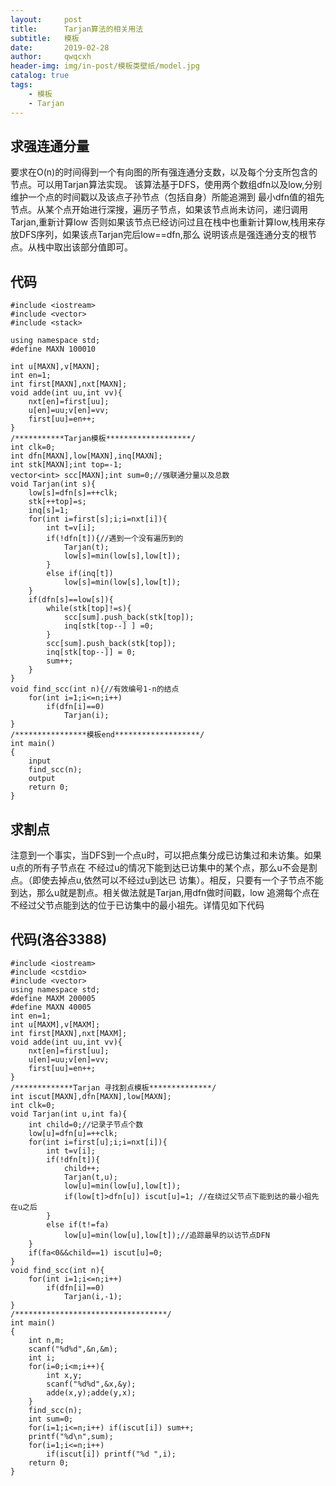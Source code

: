 ```yaml
---
layout:     post
title:      Tarjan算法的相关用法
subtitle:   模板
date:       2019-02-28
author:     qwqcxh
header-img: img/in-post/模板类壁纸/model.jpg
catalog: true
tags:
    - 模板
    - Tarjan
---
```


## 求强连通分量
要求在O(n)的时间得到一个有向图的所有强连通分支数，以及每个分支所包含的节点。可以用Tarjan算法实现。
该算法基于DFS，使用两个数组dfn以及low,分别维护一个点的时间戳以及该点子孙节点（包括自身）所能追溯到
最小dfn值的祖先节点。从某个点开始进行深搜，遍历子节点，如果该节点尚未访问，递归调用Tarjan,重新计算low
否则如果该节点已经访问过且在栈中也重新计算low,栈用来存放DFS序列，如果该点Tarjan完后low==dfn,那么
说明该点是强连通分支的根节点。从栈中取出该部分值即可。

## 代码
```
#include <iostream>
#include <vector>
#include <stack>

using namespace std;
#define MAXN 100010

int u[MAXN],v[MAXN];
int en=1;
int first[MAXN],nxt[MAXN];
void adde(int uu,int vv){
    nxt[en]=first[uu];
    u[en]=uu;v[en]=vv;
    first[uu]=en++;
}
/***********Tarjan模板*******************/
int clk=0;
int dfn[MAXN],low[MAXN],inq[MAXN];
int stk[MAXN];int top=-1;
vector<int> scc[MAXN];int sum=0;//强联通分量以及总数
void Tarjan(int s){
    low[s]=dfn[s]=++clk;
    stk[++top]=s;
    inq[s]=1;
    for(int i=first[s];i;i=nxt[i]){
        int t=v[i];
        if(!dfn[t]){//遇到一个没有遍历到的
            Tarjan(t);
            low[s]=min(low[s],low[t]);
        }
        else if(inq[t])
            low[s]=min(low[s],low[t]);
    }
    if(dfn[s]==low[s]){
        while(stk[top]!=s){
            scc[sum].push_back(stk[top]);
            inq[stk[top--] ] =0;
        }
        scc[sum].push_back(stk[top]);
        inq[stk[top--]] = 0;
        sum++;
    }
}
void find_scc(int n){//有效编号1-n的结点
    for(int i=1;i<=n;i++)
        if(dfn[i]==0)
            Tarjan(i);
}
/****************模板end*******************/
int main()
{
    input 
    find_scc(n);
    output
    return 0;
}

```

## 求割点
注意到一个事实，当DFS到一个点u时，可以把点集分成已访集过和未访集。如果u点的所有子节点在
不经过u的情况下能到达已访集中的某个点，那么u不会是割点。（即使去掉点u,依然可以不经过u到达已
访集）。相反，只要有一个子节点不能到达，那么u就是割点。相关做法就是Tarjan,用dfn做时间戳，low
追溯每个点在不经过父节点能到达的位于已访集中的最小祖先。详情见如下代码

## 代码(洛谷3388)
```
#include <iostream>
#include <cstdio>
#include <vector>
using namespace std;
#define MAXM 200005
#define MAXN 40005
int en=1;
int u[MAXM],v[MAXM];
int first[MAXN],nxt[MAXM];
void adde(int uu,int vv){
    nxt[en]=first[uu];
    u[en]=uu;v[en]=vv;
    first[uu]=en++;
}
/*************Tarjan 寻找割点模板**************/
int iscut[MAXN],dfn[MAXN],low[MAXN];
int clk=0;
void Tarjan(int u,int fa){
    int child=0;//记录子节点个数
    low[u]=dfn[u]=++clk;
    for(int i=first[u];i;i=nxt[i]){
        int t=v[i];
        if(!dfn[t]){
            child++;
            Tarjan(t,u);
            low[u]=min(low[u],low[t]);
            if(low[t]>dfn[u]) iscut[u]=1; //在绕过父节点下能到达的最小祖先在u之后
        }
        else if(t!=fa)
            low[u]=min(low[u],low[t]);//追踪最早的以访节点DFN
    }
    if(fa<0&&child==1) iscut[u]=0;
}
void find_scc(int n){
    for(int i=1;i<=n;i++)
        if(dfn[i]==0)
            Tarjan(i,-1);
}
/**********************************/
int main()
{
    int n,m;
    scanf("%d%d",&n,&m);
    int i;
    for(i=0;i<m;i++){
        int x,y;
        scanf("%d%d",&x,&y);
        adde(x,y);adde(y,x);
    }
    find_scc(n);
    int sum=0;
    for(i=1;i<=n;i++) if(iscut[i]) sum++;
    printf("%d\n",sum);
    for(i=1;i<=n;i++)
        if(iscut[i]) printf("%d ",i);
    return 0;
}

```